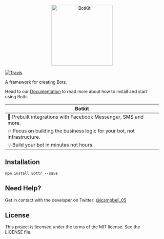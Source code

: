 <p align="center">
<img alt="BotKit" src="https://bottr-js.github.io/Bottr/Images/Logo.png" height="200" />
</p>

[![Travis](https://img.shields.io/travis/Bottr-js/Bottr.svg?maxAge=2592000)](https://travis-ci.org/Bottr-js/Bottr)

A framework for creating Bots.

Head to our [Documentation](https://github.com/Bottr-js/Bottr/wiki) to read more about how to install and start using Bottr.

| Botkit        |
| ------------- |
| :rocket: Prebuilt integrations with Facebook Messenger, SMS and more. |
| :boom: Focus on building the business logic for your bot, not infrastructure. |
| :bulb: Build your bot in minutes not hours. |

## Installation

```
npm install Bottr --save
```

## Need Help?

Get in contact with the developer on Twitter: [@jcampbell_05](https://twitter.com/jcampbell_05)

## License

This project is licensed under the terms of the MIT license. See the LICENSE file.
